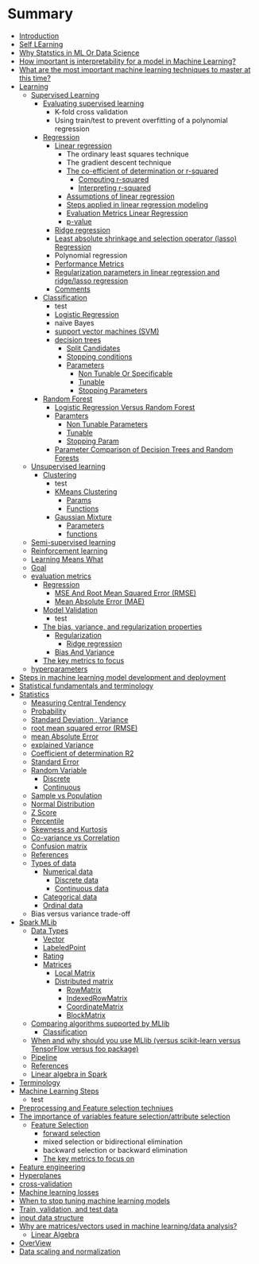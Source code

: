 # Summary

* [Introduction](README.md)
* [Self LEarning](self-learning.md)
* [Why Statstics in ML Or Data Science](why-statstics-in-ml-or-data-science.md)
* [How important is interpretability for a model in Machine Learning?](how-important-is-interpretability-for-a-model-in-machine-learning.md)
* [What are the most important machine learning techniques to master at this time?](what-are-the-most-important-machine-learning-techniques-to-master-at-this-time.md)
* [Learning](learning.md)
  * [Supervised Learning](learning/supervised-learning.md)
    * [Evaluating supervised learning](learning/supervised-learning/evaluating-supervised-learning.md)
      * K-fold cross validation
      * Using train/test to prevent overfitting of a polynomial regression
    * [Regression](learning/supervised-learning/regression.md)
      * [Linear regression](learning/supervised-learning/linear-regression.md)
        * The ordinary least squares technique
        * The gradient descent technique
        * [The co-efficient of determination or r-squared](learning/supervised-learning/linear-regression/the-co-efficient-of-determination-or-r-squared.md)
          * [Computing r-squared](learning/supervised-learning/linear-regression/the-co-efficient-of-determination-or-r-squared/computing-r-squared.md)
          * [Interpreting r-squared](learning/supervised-learning/linear-regression/the-co-efficient-of-determination-or-r-squared/interpreting-r-squared.md)
        * [Assumptions of linear regression](learning/supervised-learning/linear-regression/assumptions-of-linear-regression.md)
        * [Steps applied in linear regression modeling](learning/supervised-learning/linear-regression/steps-applied-in-linear-regression-modeling.md)
        * [Evaluation Metrics Linear Regression](learning/supervised-learning/linear-regression/evaluation-metrics-linear-regression.md)
        * [p-value](learning/supervised-learning/linear-regression/p-value.md)
      * [Ridge regression](learning/supervised-learning/ridge-regression.md)
      * [Least absolute shrinkage and selection operator \(lasso\) Regression](learning/supervised-learning/least-absolute-shrinkage-and-selection-operator-lasso-regression.md)
      * Polynomial regression
      * [Performance Metrics](learning/supervised-learning/performance-metrics.md)
      * [Regularization parameters in linear regression and ridge/lasso regression](learning/supervised-learning/regularization-parameters-in-linear-regression-and-ridgelasso-regression.md)
      * [Comments](learning/supervised-learning/comments.md)
    * [Classification](learning/supervised-learning/classification.md)
      * test
      * [Logistic Regression](learning/supervised-learning/classification/logistic-regression.md)
      * naïve Bayes
      * [support vector machines \(SVM\)](learning/supervised-learning/classification/support-vector-machines-svm.md)
      * [decision trees](learning/supervised-learning/classification/decision-trees.md)
        * [Split Candidates](learning/supervised-learning/classification/decision-trees/split-candidates.md)
        * [Stopping conditions](learning/supervised-learning/classification/decision-trees/stopping-conditions.md)
        * [Parameters](learning/supervised-learning/classification/decision-trees/parameters.md)
          * [Non Tunable Or Specificable](learning/supervised-learning/classification/decision-trees/parameters/non-tunable-or-specificable.md)
          * [Tunable](learning/supervised-learning/classification/decision-trees/parameters/tunable.md)
          * [Stopping Parameters](learning/supervised-learning/classification/decision-trees/parameters/stopping-parameters.md)
    * [Random Forest](learning/supervised-learning/random-forest.md)
      * [Logistic Regression Versus Random Forest](learning/supervised-learning/logistic-regression-versus-random-forest.md)
      * [Paramters](learning/supervised-learning/paramters.md)
        * [Non Tunable Parameters](learning/supervised-learning/paramters/non-tunable-parameters.md)
        * [Tunable](learning/supervised-learning/paramters/tunable.md)
        * [Stopping Param](learning/supervised-learning/paramters/stopping-param.md)
      * [Parameter Comparison of Decision Trees and Random Forests](learning/supervised-learning/parameter-comparison-of-decision-trees-and-random-forests.md)
  * [Unsupervised learning](learning/unsupervised-learning.md)
    * [Clustering](learning/unsupervised-learning/clustering.md)
      * test
      * [KMeans Clustering](learning/unsupervised-learning/kmeans-clustering.md)
        * [Params](learning/unsupervised-learning/kmeans-clustering/params.md)
        * [Functions](learning/unsupervised-learning/kmeans-clustering/functions.md)
      * [Gaussian Mixture ](learning/unsupervised-learning/gaussian-mixture.md)
        * [Parameters](learning/unsupervised-learning/gaussian-mixture/parameters.md)
        * [functions](learning/unsupervised-learning/gaussian-mixture/functions.md)
  * [Semi-supervised learning](learning/semi-supervised-learning.md)
  * [Reinforcement learning](learning/reinforcement-learning.md)
  * [Learning Means What](learning/learning-means-what.md)
  * [Goal](learning/goal.md)
  * [evaluation metrics](learning/evaluation-metrics.md)
    * [Regression](learning/regression.md)
      * [MSE And Root Mean Squared Error \(RMSE\)](learning/regression/root-mean-squared-error-rmse.md)
      * [Mean Absolute Error \(MAE\)](learning/regression/mean-absolute-error-mae.md)
    * [Model Validation](steps-in-machine-learning-model-development-and-deployment/model-validation.md)
      * test
    * [The bias, variance, and regularization properties](the-bias-variance-and-regularization-properties.md)
      * [Regularization](the-bias-variance-and-regularization-properties/regularization.md)
        * [Ridge regression](the-bias-variance-and-regularization-properties/regularization/ridge-regression.md)
      * [Bias And Variance](the-bias-variance-and-regularization-properties/bias.md)
    * [The key metrics to focus](steps-in-machine-learning-model-development-and-deployment/the-key-metrics-to-focus-on.md)
  * [hyperparameters](learning/hyperparameters.md)
* [Steps in machine learning model development and deployment](steps-in-machine-learning-model-development-and-deployment.md)
* [Statistical fundamentals and terminology ](statistical-fundamentals-and-terminology.md)
* [Statistics](statistics.md)
  * [Measuring Central Tendency](statistics/measuring-central-tendency.md)
  * [Probability](statistics/probability.md)
  * [Standard Deviation , Variance](statistics/standard-deviation-variance.md)
  * [root mean squared error \(RMSE\)](statistics/root-mean-squared-error-rmse.md)
  * [mean Absolute Error](statistics/mean-absolute-error.md)
  * [explained Variance](statistics/explained-variance.md)
  * [Coefficient of determination R2 ](statistics/coefficient-of-determination-r2.md)
  * [Standard Error](statistics/standard-error.md)
  * [Random Variable](statistics/random-variable.md)
    * [Discrete](statistics/random-variable/discrete.md)
    * [Continuous](statistics/random-variable/continuous.md)
  * [Sample vs Population](statistics/sample-vs-population.md)
  * [Normal Distribution](statistics/normal-distribution.md)
  * [Z Score](statistics/z-score.md)
  * [Percentile](statistics/percentile.md)
  * [Skewness and Kurtosis](statistics/skewness-and-kurtosis.md)
  * [Co-variance vs Correlation](statistics/co-variance-vs-correlation.md)
  * [Confusion matrix](statistics/confusion-matrix.md)
  * [References](statistics/references.md)
  * [Types of data](statistics/types-of-data.md)
    * [Numerical data](statistics/types-of-data/numerical-data.md)
      * [Discrete data](statistics/types-of-data/numerical-data/discrete-data.md)
      * [Continuous data](statistics/types-of-data/numerical-data/continuous-data.md)
    * [Categorical data](statistics/types-of-data/categorical-data.md)
    * [Ordinal data](statistics/types-of-data/ordinal-data.md)
  * Bias versus variance trade-off
* [Spark MLib](mlib.md)
  * [Data Types](mlib/data-types.md)
    * [Vector](mlib/data-types/vector.md)
    * [LabeledPoint ](mlib/data-types/labeledpoint.md)
    * [Rating ](mlib/data-types/rating.md)
    * [Matrices](mlib/data-types/matrices.md)
      * [Local Matrix](mlib/data-types/matrices/local-matrix.md)
      * [Distributed matrix](mlib/data-types/matrices/distributed-matrix.md)
        * [RowMatrix](mlib/data-types/matrices/distributed-matrix/rowmatrix.md)
        * [IndexedRowMatrix](mlib/data-types/matrices/distributed-matrix/indexedrowmatrix.md)
        * [CoordinateMatrix](mlib/data-types/matrices/distributed-matrix/coordinatematrix.md)
        * [BlockMatrix](mlib/data-types/matrices/distributed-matrix/blockmatrix.md)
  * [Comparing algorithms supported by MLlib](mlib/comparing-algorithms-supported-by-mllib.md)
    * [Classification](mlib/classification.md)
  * [When and why should you use MLlib \(versus scikit-learn versus TensorFlow versus foo package\)](mlib/when-and-why-should-you-use-mllib-versus-scikit-learn-versus-tensorflow-versus-foo-package.md)
  * [Pipeline](mlib/pipeline.md)
  * [References](mlib/references.md)
  * [Linear algebra in Spark ](mlib/linear-algebra-in-spark.md)
* [Terminology](terminology.md)
* [Machine Learning Steps](machine-learning-steps.md)
  * test
* [Preprocessing and Feature selection techniues](preprocessing-and.md)
* [The importance of variables feature selection/attribute selection](the-importance-of-variables-feature-selectionattribute-selection.md)
  * [Feature Selection](the-importance-of-variables-feature-selectionattribute-selection/feature-selection.md)
    * [forward selection](the-importance-of-variables-feature-selectionattribute-selection/feature-selection/forward-selection.md)
    * mixed selection or bidirectional elimination
    * backward selection or backward elimination
    * [The key metrics to focus on](the-importance-of-variables-feature-selectionattribute-selection/feature-selection/the-key-metrics-to-focus-on.md)
* [Feature engineering](feature-engineering.md)
* [Hyperplanes](hyperplanes.md)
* [cross-validation](cross-validation.md)
* [Machine learning losses](machine-learning-losses.md)
* [When to stop tuning machine learning models](when-to-stop-tuning-machine-learning-models.md)
* [Train, validation, and test data](train-validation-and-test-data.md)
* [input data structure](input-data-structure.md)
* [Why are matrices/vectors used in machine learning/data analysis?](why-are-matricesvectors-used-in-machine-learningdata-analysis.md)
  * [Linear Algebra](why-are-matricesvectors-used-in-machine-learningdata-analysis/linear-algebra.md)
* [OverView](overview.md)
* [Data scaling and normalization](data-scaling-and-normalization.md)

